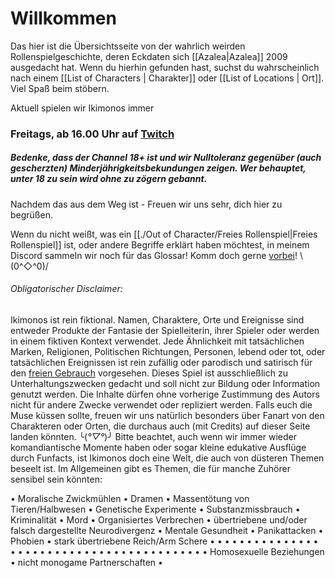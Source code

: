 # Willkommen

Das hier ist die Übersichtsseite von der wahrlich weirden Rollenspielgeschichte, deren Eckdaten sich [[Azalea|Azalea]] 2009 ausgedacht hat.  Wenn du hierhin gefunden hast, suchst du wahrscheinlich nach einem [[List of Characters | Charakter]] oder [[List of Locations | Ort]]. Viel Spaß beim stöbern.

Aktuell spielen wir Ikimonos immer
### Freitags, ab 16.00 Uhr auf [Twitch](https://t.co/d8z3QjRlNX)
##### Bedenke, dass der Channel 18+ ist und wir Nulltoleranz gegenüber (auch gescherzten) Minderjährigkeitsbekundungen zeigen. Wer behauptet, unter 18 zu sein wird ohne zu zögern gebannt.

Nachdem das aus dem Weg ist - Freuen wir uns sehr, dich hier zu begrüßen.

Wenn du nicht weißt, was ein [[./Out of Character/Freies Rollenspiel|Freies Rollenspiel]] ist, oder andere Begriffe erklärt haben möchtest, in meinem Discord sammeln wir noch für das Glossar! Komm doch gerne [vorbei](https://discord.gg/Nf93NYKY2Z)! 
 \\(0^◇^0)/


###### Obligatorischer Disclaimer:
Ikimonos ist rein fiktional. Namen, Charaktere, Orte und Ereignisse sind entweder Produkte der Fantasie der Spielleiterin, ihrer Spieler oder werden in einem fiktiven Kontext verwendet. Jede Ähnlichkeit mit tatsächlichen Marken, Religionen, Politischen Richtungen, Personen, lebend oder tot, oder tatsächlichen Ereignissen ist rein zufällig oder parodisch und satirisch für den [freien Gebrauch](https://de.wikipedia.org/wiki/Fair_Use) vorgesehen. Dieses Spiel ist ausschließlich zu Unterhaltungszwecken gedacht und soll nicht zur Bildung oder Information genutzt werden. Die Inhalte dürfen ohne vorherige Zustimmung des Autors nicht für andere Zwecke verwendet oder repliziert werden.
Falls euch die Muse küssen sollte, freuen wir uns natürlich besonders über Fanart von den Charakteren oder Orten, die durchaus auch (mit Credits) auf dieser Seite landen könnten.
 ╰(*°▽°*)╯
Bitte beachtet, auch wenn wir immer wieder komandiantische Momente haben oder sogar kleine edukative Ausflüge durch Funfacts, ist Ikimonos doch eine Welt, die auch von düsteren Themen beseelt ist. Im Allgemeinen gibt es Themen, die für manche Zuhörer sensibel sein könnten:



 • Moralische Zwickmühlen • Dramen • Massentötung von Tieren/Halbwesen • Genetische Experimente • Substanzmissbrauch • Kriminalität • Mord • Organisiertes Verbrechen • übertriebene und/oder falsch dargestellte Neurodivergenz • Mentale Gesundheit • Panikattacken • Phobien • stark übertriebene Reich/Arm Schere • • • • • •  • • • • • • •  • • • • • • •  • • • • • • •  • • • • • • •  • • • • • • •  • Homosexuelle Beziehungen • nicht monogame Partnerschaften •